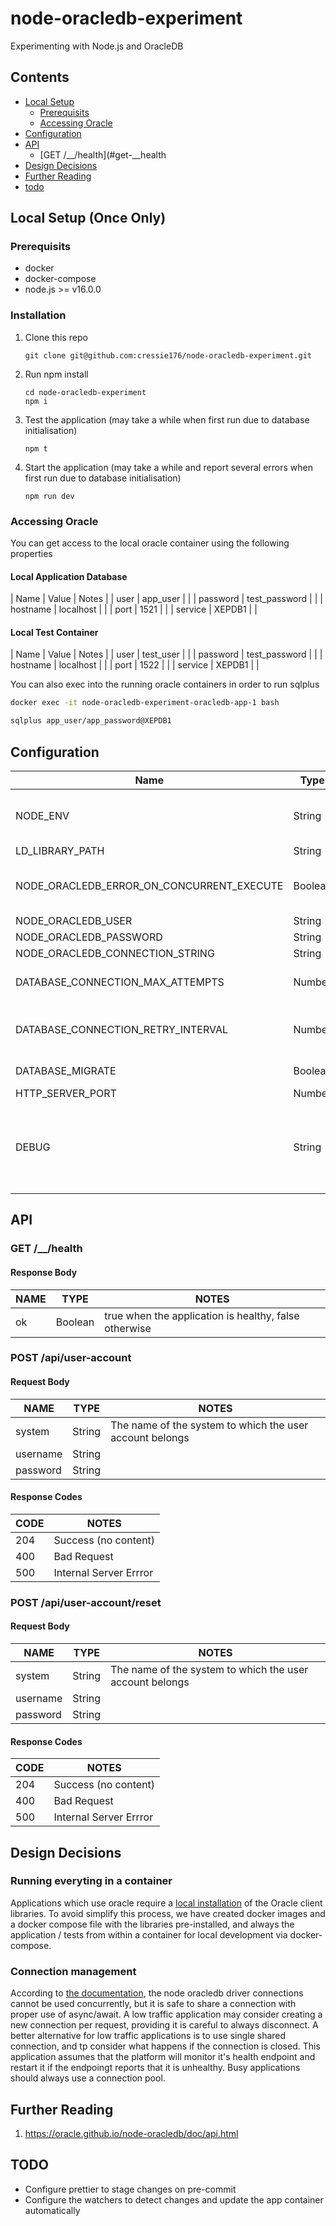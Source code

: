 # node-oracledb-experiment

Experimenting with Node.js and OracleDB

## Contents

- [Local Setup](#local-setup)
  - [Prerequisits](#prerequisits)
  - [Accessing Oracle](#accessing-oracle)
- [Configuration](#configuration)
- [API](#api)
  - [GET /__/health](#get-__health
- [Design Decisions](#design-decisions)
- [Further Reading](#further-reading)
- [todo](#todo)

## Local Setup (Once Only)

### Prerequisits

- docker
- docker-compose
- node.js >= v16.0.0

### Installation

1. Clone this repo
   ```
   git clone git@github.com:cressie176/node-oracledb-experiment.git
   ```
1. Run npm install
   ```
   cd node-oracledb-experiment
   npm i
   ```
1. Test the application (may take a while when first run due to database initialisation)
   ```
   npm t
   ```
1. Start the application (may take a while and report several errors when first run due to database initialisation)
   ```
   npm run dev
   ```

### Accessing Oracle

You can get access to the local oracle container using the following properties

#### Local Application Database

| Name | Value | Notes |
| user | app_user | |
| password | test_password | |
| hostname | localhost | |
| port | 1521 | |
| service | XEPDB1 | |

#### Local Test Container

| Name | Value | Notes |
| user | test_user | |
| password | test_password | |
| hostname | localhost | |
| port | 1522 | |
| service | XEPDB1 | |

You can also exec into the running oracle containers in order to run sqlplus

```bash
docker exec -it node-oracledb-experiment-oracledb-app-1 bash

sqlplus app_user/app_password@XEPDB1
```

## Configuration

| Name                                      | Type    | Default | Notes                                                                                                                                                                                                                                         |
| ----------------------------------------- | ------- | ------- | --------------------------------------------------------------------------------------------------------------------------------------------------------------------------------------------------------------------------------------------- |
| NODE_ENV                                  | String  |         | Set to one of "production", "development" or "test". Should be set to "production" unless you know what you are doing                                                                                                                         |
| LD_LIBRARY_PATH                           | String  |         | File path to the oracle client libraries                                                                                                                                                                                                      |
| NODE_ORACLEDB_ERROR_ON_CONCURRENT_EXECUTE | Boolean | false   | Throws an error if the connection is used concurrently. Not recommended in production. See [oracledb.errorOnConcurrentExecute](https://oracle.github.io/node-oracledb/doc/api.html#-325-oracledberroronconcurrentexecute).                    |
| NODE_ORACLEDB_USER                        | String  |         | The [node oracledb](https://www.npmjs.com/package/oracledb) user                                                                                                                                                                              |
| NODE_ORACLEDB_PASSWORD                    | String  |         | The [node oracledb](https://www.npmjs.com/package/oracledb) password                                                                                                                                                                          |
| NODE_ORACLEDB_CONNECTION_STRING           | String  |         | The [node oracledb](https://www.npmjs.com/package/oracledb) connection string                                                                                                                                                                 |
| DATABASE_CONNECTION_MAX_ATTEMPTS          | Number  | 100     | The number of times the application will attempt to reconnect to the database on startup                                                                                                                                                      |
| DATABASE_CONNECTION_RETRY_INTERVAL        | Number  | 1000    | The number of milliseconds the application will wait before attempting to reconnect to the database on startup                                                                                                                                |
| DATABASE_MIGRATE                          | Boolean | false   | Will run database migrations on startup when true                                                                                                                                                                                             |
| HTTP_SERVER_PORT                          | Number  | 3000    | The HTTP port to listen on                                                                                                                                                                                                                    |
| DEBUG                                     | String  |         | Many of the bundled node libraries use [debug](https://www.npmjs.com/package/debug). Set this environment variable to DEBUG=_ to enable all debug or something like DEBUG=marv:_,express:\* to selectively enable debug for a specific module |

## API

### GET /\_\_/health

#### Response Body

| NAME | TYPE    | NOTES                                                 |
| ---- | ------- | ----------------------------------------------------- |
| ok   | Boolean | true when the application is healthy, false otherwise |

### POST /api/user-account

#### Request Body

| NAME     | TYPE   | NOTES                                                    |
| -------- | ------ | -------------------------------------------------------- |
| system   | String | The name of the system to which the user account belongs |
| username | String |                                                          |
| password | String |                                                          |

#### Response Codes

| CODE | NOTES                  |
| ---- | ---------------------- |
| 204  | Success (no content)   |
| 400  | Bad Request            |
| 500  | Internal Server Errror |

### POST /api/user-account/reset

#### Request Body

| NAME     | TYPE   | NOTES                                                    |
| -------- | ------ | -------------------------------------------------------- |
| system   | String | The name of the system to which the user account belongs |
| username | String |                                                          |
| password | String |                                                          |

#### Response Codes

| CODE | NOTES                  |
| ---- | ---------------------- |
| 204  | Success (no content)   |
| 400  | Bad Request            |
| 500  | Internal Server Errror |

## Design Decisions

### Running everyting in a container

Applications which use oracle require a [local installation](https://oracle.github.io/node-oracledb/INSTALL.html#-3-node-oracledb-installation-instructions) of the Oracle client libraries. To avoid simplify this process, we have created docker images and a docker compose file with the libraries pre-installed, and always the application / tests from within a container for local development via docker-compose.

### Connection management

According to [the documentation](https://oracle.github.io/node-oracledb/doc/api.html#parallelism), the node oracledb driver connections cannot be used concurrently, but it is safe to share a connection with proper use of async/await. A low traffic application may consider creating a new connection per request, providing it is careful to always disconnect. A better alternative for low traffic applications is to use single shared connection, and tp consider what happens if the connection is closed. This application assumes that the platform will monitor it's health endpoint and restart it if the endpoingt reports that it is unhealthy. Busy applications should always use a connection pool.

## Further Reading

1. https://oracle.github.io/node-oracledb/doc/api.html

## TODO

- Configure prettier to stage changes on pre-commit
- Configure the watchers to detect changes and update the app container automatically

